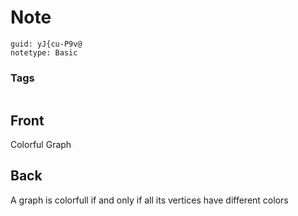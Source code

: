 # Note
```
guid: yJ{cu-P9v@
notetype: Basic
```

### Tags
```
```

## Front
Colorful Graph

## Back
A graph is colorfull if and only if all its vertices have different colors

